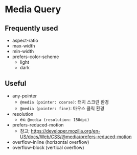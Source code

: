 # Media Query

##  Frequently used
* aspect-ratio
* max-width
* min-width
* prefers-color-scheme
  * light
  * dark
##  Useful
* any-pointer
  * `@media (pointer: coarse)`: 터치 스크린 환경
  * `@media (pointer: fine)`: 마우스 클릭 환경
* resolution
  * ex: `@media (resolution: 150dpi)`
* prefers-reduced-motion
  * 참고; https://developer.mozilla.org/en-US/docs/Web/CSS/@media/prefers-reduced-motion
* overflow-inline (horizontal overflow)
* overflow-block (vertical overflow)